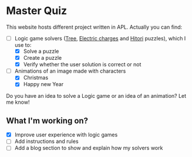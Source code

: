 # Master Quiz

This website hosts different project written in APL.
Actually you can find:

- [ ] Logic game solvers ([Tree], [Electric charges] and [Hitori] puzzles), which I use to:
  - [x] Solve a puzzle
  - [x] Create a puzzle
  - [x] Verify whether the user solution is correct or not
- [ ] Animations of an image made with characters
  - [x] Christmas
  - [x] Happy new Year

Do you have an idea to solve a Logic game or an idea of an animation? Let me know!

## What I'm working on?

- [x] Improve user experience with logic games
- [ ] Add instructions and rules
- [ ] Add a blog section to show and explain how my solvers work

[tree]: https://masterquiz.github.io/apl/logic_games/tree.html
[electric charges]: https://masterquiz.github.io/apl/logic_games/electric_charges.html
[hitori]: https://masterquiz.github.io/apl/logic_games/hitori.html
